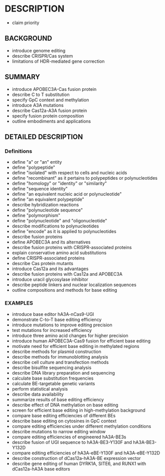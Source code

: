 # DESCRIPTION

- claim priority

## BACKGROUND

- introduce genome editing
- describe CRISPR/Cas system
- limitations of HDR-mediated gene correction

## SUMMARY

- introduce APOBEC3A-Cas fusion protein
- describe C to T substitution
- specify GpC context and methylation
- introduce A3A mutations
- describe Cas12a-A3A fusion protein
- specify fusion protein composition
- outline embodiments and applications

## DETAILED DESCRIPTION

### Definitions

- define "a" or "an" entity
- define "polypeptide"
- define "isolated" with respect to cells and nucleic acids
- define "recombinant" as it pertains to polypeptides or polynucleotides
- define "homology" or "identity" or "similarity"
- define "sequence identity"
- define "an equivalent nucleic acid or polynucleotide"
- define "an equivalent polypeptide"
- describe hybridization reactions
- define "polynucleotide sequence"
- define "polymorphism"
- define "polynucleotide" and "oligonucleotide"
- describe modifications to polynucleotides
- define "encode" as it is applied to polynucleotides
- describe fusion proteins
- define APOBEC3A and its alternatives
- describe fusion proteins with CRISPR-associated proteins
- explain conservative amino acid substitutions
- define CRISPR-associated proteins
- describe Cas protein mutants
- introduce Cas12a and its advantages
- describe fusion proteins with Cas12a and APOBEC3A
- introduce uracil glycosylase inhibitor
- describe peptide linkers and nuclear localization sequences
- outline compositions and methods for base editing

### EXAMPLES

- introduce base editor hA3A-nCas9-UGI
- demonstrate C-to-T base editing efficiency
- introduce mutations to improve editing precision
- test mutations for increased efficiency
- introduce three amino acid changes for higher precision
- introduce human APOBEC3A-Cas9 fusion for efficient base editing
- motivate need for efficient base editing in methylated regions
- describe methods for plasmid construction
- describe methods for immunoblotting analysis
- describe cell culture and transfection methods
- describe bisulfite sequencing analysis
- describe DNA library preparation and sequencing
- calculate base substitution frequencies
- calculate BE-targetable genetic variants
- perform statistical analysis
- describe data availability
- summarize results of base editing efficiency
- describe effect of DNA methylation on base editing
- screen for efficient base editing in high-methylation background
- compare base editing efficiencies of different BEs
- describe base editing on cytosines in GpC context
- compare editing efficiencies under different methylation conditions
- describe mutations to narrow editing window
- compare editing efficiencies of engineered hA3A-BE3s
- describe fusion of UGI sequence to hA3A-BE3-Y130F and hA3A-BE3-Y132D
- compare editing efficiencies of hA3A-eBE-Y130F and hA3A-eBE-Y132D
- describe construction of dCas12a-hA3A-BE expression vector
- describe gene editing of human DYRK1A, SITE6, and RUNX1 with dCas12a-hA3A base editors

